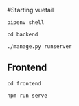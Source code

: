 #Starting vuetail

```pipenv shell```

```cd backend```

```./manage.py runserver```

## Frontend

```cd frontend```

```npm run serve```